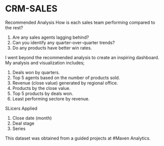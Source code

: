 # CRM-SALES
Recommended Analysis
How is each sales team performing compared to the rest?
1. Are any sales agents lagging behind?
2. Can you identify any quarter-over-quarter trends?
3. Do any products have better win rates.

I went beyond the recommended analysis to create an inspiring dashboard. 
My analysis and visualization includes;
1. Deals won by quarters.
2. Top 5 agents based on the number of products sold.
3. Revenue (close value) generated by regional office.
4. Products by the close value. 
5. Top 5 products by deals won.
6. Least performing sectore by revenue.

SLicers Applied
1. Close date (month)
2. Deal stage
3. Series

This dataset was obtained from a guided projects at #Maven Analytics.
